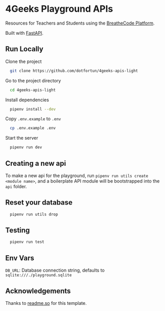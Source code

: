 
# 4Geeks Playground APIs

Resources for Teachers and Students using the [BreatheCode Platform](https://breatheco.de).

Built with [FastAPI](https://github.com/tiangolo/fastapi).

## Run Locally

Clone the project

```bash
  git clone https://github.com/dotfortun/4geeks-apis-light
```

Go to the project directory

```bash
  cd 4geeks-apis-light
```

Install dependencies

```bash
  pipenv install --dev
```

Copy `.env.example` to `.env`

```bash
  cp .env.example .env
```

Start the server

```bash
  pipenv run dev
```

## Creating a new api

To make a new api for the playground, run `pipenv run utils create <module name>`, and a boilerplate API module will be bootstrapped into the `api` folder.


## Reset your database

```bash
  pipenv run utils drop
```

## Testing

```bash
  pipenv run test
```

## Env Vars

`DB_URL`: Database connection string, defaults to `sqlite:///./playground.sqlite`

## Acknowledgements

Thanks to [readme.so](https://readme.so) for this template.


